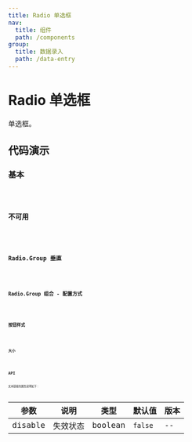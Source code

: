 ```yaml
---
title: Radio 单选框
nav:
  title: 组件
  path: /components
group:
  title: 数据录入
  path: /data-entry
---
```


# Radio 单选框

单选框。

## 代码演示

### 基本

<code src="./demo/demo01.tsx" />

### 不可用

<code src="./demo/demo02.tsx" />

### Radio.Group 垂直

<code src="./demo/demo03.tsx" />

### Radio.Group 组合 - 配置方式

<code src="./demo/demo04.tsx" />

### 按钮样式

<code src="./demo/demo05.tsx" />

### 大小

<code src="./demo/demo06.tsx" />

## API

文本链接的属性说明如下：

| 参数    | 说明     | 类型    | 默认值  | 版本 |
| ------- | -------- | ------- | ------- | ---- |
| disable | 失效状态 | boolean | `false` | --   |
